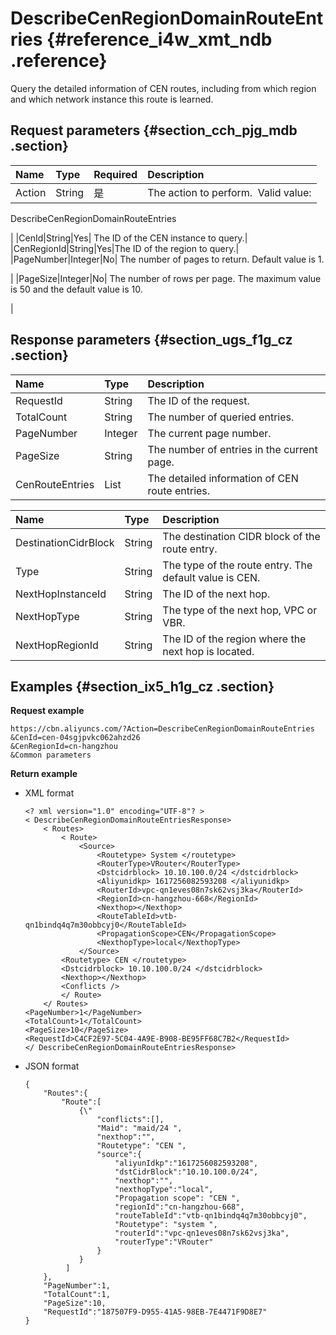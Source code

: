 # DescribeCenRegionDomainRouteEntries {#reference_i4w_xmt_ndb .reference}

Query the detailed information of CEN routes, including from which region and which network instance this route is learned.

## Request parameters {#section_cch_pjg_mdb .section}

|Name|Type|Required|Description|
|:---|:---|:-------|:----------|
|Action|String|是| The action to perform.  Valid value:

 DescribeCenRegionDomainRouteEntries

 |
|CenId|String|Yes| The ID of the CEN instance to query.|
|CenRegionId|String|Yes|The ID of the region to query.|
|PageNumber|Integer|No| The number of pages to return. Default value is 1.

 |
|PageSize|Integer|No| The number of rows per page. The maximum value is 50 and the default value is 10.

 |

## Response parameters {#section_ugs_f1g_cz .section}

|Name|Type|Description|
|:---|:---|:----------|
|RequestId|String|The ID of the request.|
|TotalCount|String|The number of queried entries.|
|PageNumber|Integer|The current page number.|
|PageSize|String|The number of entries in the current page.|
|CenRouteEntries|List|The detailed information of CEN route entries.|

|Name|Type|Description|
|:---|:---|:----------|
|DestinationCidrBlock|String|The destination CIDR block of the route entry.|
|Type|String|The type of the route entry. The default value is CEN.|
|NextHopInstanceId|String|The ID of the next hop.|
|NextHopType|String|The type of the next hop, VPC or VBR.|
|NextHopRegionId|String|The ID of the region where the next hop is located.|

## Examples {#section_ix5_h1g_cz .section}

**Request example**

``` {#createVPCpub}
https://cbn.aliyuncs.com/?Action=DescribeCenRegionDomainRouteEntries
&CenId=cen-04sgjpvkc062ahzd26
&CenRegionId=cn-hangzhou
&Common parameters
```

**Return example**

-   XML format

    ```
    <? xml version="1.0" encoding="UTF-8"? >
    < DescribeCenRegionDomainRouteEntriesResponse>
        < Routes>
            < Route>
                <Source>
                    <Routetype> System </routetype>
                    <RouterType>VRouter</RouterType>
                    <Dstcidrblock> 10.10.100.0/24 </dstcidrblock>
                    <Aliyunidkp> 1617256082593208 </aliyunidkp>
                    <RouterId>vpc-qn1eves08n7sk62vsj3ka</RouterId>
                    <RegionId>cn-hangzhou-668</RegionId>
                    <Nexthop></Nexthop>
                    <RouteTableId>vtb-qn1bindq4q7m30obbcyj0</RouteTableId>
                    <PropagationScope>CEN</PropagationScope>
                    <NexthopType>local</NexthopType>
                </Source>
            <Routetype> CEN </routetype>
            <Dstcidrblock> 10.10.100.0/24 </dstcidrblock>
            <Nexthop></Nexthop>
            <Conflicts /> 
            </ Route>
        </ Routes>
    <PageNumber>1</PageNumber>
    <TotalCount>1</TotalCount>
    <PageSize>10</PageSize>
    <RequestId>C4CF2E97-5C04-4A9E-B908-BE95FF68C7B2</RequestId>
    </ DescribeCenRegionDomainRouteEntriesResponse>
    ```

-   JSON format

    ```
    {
        "Routes":{
            "Route":[
                {\"
                    "conflicts":[],
                    "Maid": "maid/24 ",
                    "nexthop":"",
                    "Routetype": "CEN ",
                    "source":{
                        "aliyunIdkp":"1617256082593208",
                        "dstCidrBlock":"10.10.100.0/24",
                        "nexthop":"",
                        "nexthopType":"local",
                        "Propagation scope": "CEN ",
                        "regionId":"cn-hangzhou-668",
                        "routeTableId":"vtb-qn1bindq4q7m30obbcyj0",
                        "Routetype": "system ",
                        "routerId":"vpc-qn1eves08n7sk62vsj3ka",
                        "routerType":"VRouter"
                    }
                }
             ]
        },
        "PageNumber":1,
        "TotalCount":1,
        "PageSize":10,
        "RequestId":"187507F9-D955-41A5-98EB-7E4471F9D8E7"
    }
    ```


